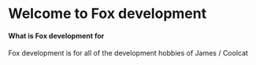 # Welcome to Fox development

#### What is Fox development for

Fox development is for all of the development hobbies of James / Coolcat

